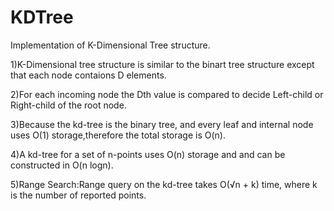 # KDTree
Implementation of K-Dimensional Tree structure.

1)K-Dimensional tree structure is similar to the binart tree structure except that each node contaions D elements.

2)For each incoming node the Dth value is compared to decide Left-child or Right-child of the root node.

3)Because the kd-tree is the binary tree, and every leaf and internal node uses O(1) storage,therefore the total storage is O(n).

4)A kd-tree for a set of n-points uses O(n) storage and and can be constructed in O(n logn).

5)Range Search:Range query on the kd-tree takes O(√n + k) time, where k is the number of reported points.

